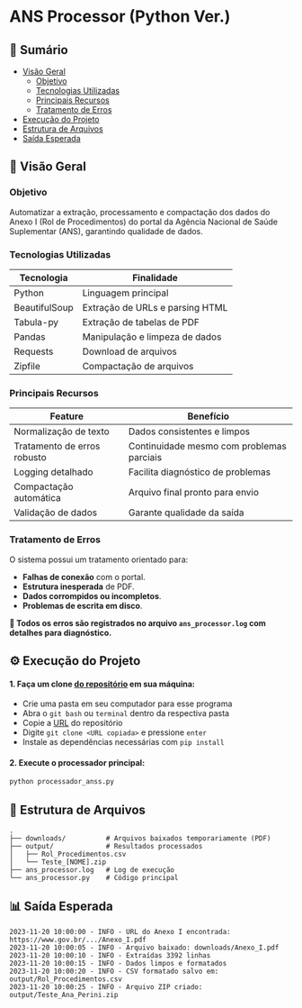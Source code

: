 # ANS Processor (Python Ver.)

## 📖 Sumário

- [Visão Geral](#-visão-geral)
  - [Objetivo](#objetivo)
  - [Tecnologias Utilizadas](#tecnologias-utilizadas)
  - [Principais Recursos](#principais-recursos)
  - [Tratamento de Erros](#tratamento-de-erros)
- [Execução do Projeto](#-execução-do-projeto)
- [Estrutura de Arquivos](#-estrutura-de-arquivos)
- [Saída Esperada](#-saída-esperada)

## 🔎 Visão Geral

### Objetivo
Automatizar a extração, processamento e compactação dos dados do Anexo I (Rol de Procedimentos) do portal da Agência Nacional de Saúde Suplementar (ANS), garantindo qualidade de dados.

### Tecnologias Utilizadas

| Tecnologia        | Finalidade                         |
|------------------|--------------------------------|
| Python       | Linguagem principal             |
| BeautifulSoup| Extração de URLs e parsing HTML |
| Tabula-py    | Extração de tabelas de PDF      |
| Pandas       | Manipulação e limpeza de dados  |
| Requests     | Download de arquivos            |
| Zipfile      | Compactação de arquivos         |

### Principais Recursos

| Feature                     | Benefício                                 |
| --------------------------- | ----------------------------------------- |
| Normalização de texto       | Dados consistentes e limpos               |
| Tratamento de erros robusto | Continuidade mesmo com problemas parciais |
| Logging detalhado           | Facilita diagnóstico de problemas         |
| Compactação automática      | Arquivo final pronto para envio           |
| Validação de dados          | Garante qualidade da saída                |

### Tratamento de Erros

O sistema possui um tratamento orientado para:

- **Falhas de conexão** com o portal.
- **Estrutura inesperada** de PDF.
- **Dados corrompidos ou incompletos**.
- **Problemas de escrita em disco**.

 **📌 Todos os erros são registrados no arquivo `ans_processor.log` com detalhes para diagnóstico.**

## ⚙️ Execução do Projeto

#### 1. Faça um clone [do repositório](https://github.com/anaperinii/web-scraper-ans-py.git) em sua máquina:

* Crie uma pasta em seu computador para esse programa
* Abra o `git bash` ou `terminal` dentro da respectiva pasta
* Copie a [URL](https://github.com/anaperinii/web-scraper-ans-py.git) do repositório
* Digite `git clone <URL copiada>` e pressione `enter`
* Instale as dependências necessárias com `pip install`

#### 2. Execute o processador principal:

```bash
python processador_anss.py
```

## 📂 Estrutura de Arquivos

```
.
├── downloads/          # Arquivos baixados temporariamente (PDF)
├── output/             # Resultados processados
│   ├── Rol_Procedimentos.csv
│   └── Teste_[NOME].zip
├── ans_processor.log   # Log de execução
└── ans_processor.py    # Código principal
```

## 📊 Saída Esperada

```
2023-11-20 10:00:00 - INFO - URL do Anexo I encontrada: https://www.gov.br/.../Anexo_I.pdf
2023-11-20 10:00:05 - INFO - Arquivo baixado: downloads/Anexo_I.pdf
2023-11-20 10:00:10 - INFO - Extraídas 3392 linhas
2023-11-20 10:00:15 - INFO - Dados limpos e formatados
2023-11-20 10:00:20 - INFO - CSV formatado salvo em: output/Rol_Procedimentos.csv
2023-11-20 10:00:25 - INFO - Arquivo ZIP criado: output/Teste_Ana_Perini.zip
```


